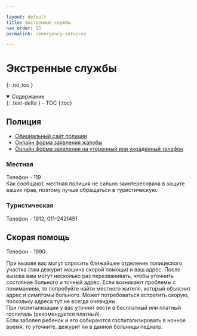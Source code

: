 ```yaml
---

layout: default
title: Экстренные службы
nav_order: 13
permalink: /emergency-services

---
```


# Экстренные службы
{: .no_toc }

<details open markdown="block">
  <summary>
    Содержание
  </summary>
  {: .text-delta }
- TOC
{:toc}
</details>

## Полиция

- [Официальный сайт полиции](https://www.police.lk/)
- [Онлайн форма заявления жалобы](https://www.telligp.police.lk/index.php?option=com_complaint)
- [Онлайн форма заявления на утеренный или украденный телефон](https://www.ineed.police.lk/)

### Местная

Телефон - 119  
Как сообщают, местная полиция не сильно заинтересована в защите ваших прав, поэтому лучше обращаться в туристическую.

### Туристическая

Телефон - 1912, 011-2421451

## Скорая помощь

Телефон - 1990

При вызове вас могут спросить ближайшее отделение полицеского участка (там дежурит машина скорой помощи) и ваш адрес. После вызова вам могут несколько раз перезванивать, чтобы уточнить состояние больного и точный адрес. Если возникают проблемы с пониманием, то попробуйте найти местного жителя, который объяснит адрес и симптомы больного. Может потребоваться встретить скорую, поскольку адреса тут не всегда очевидны.  
При госпитализации у вас уточнят вести в бесплатный или платный госпиталь (рекомендуется платный).  
Если заболел ребенок и его собираются госпитализировать в ночное время, то уточните, дежурит ли в данной больницы педиатр.
